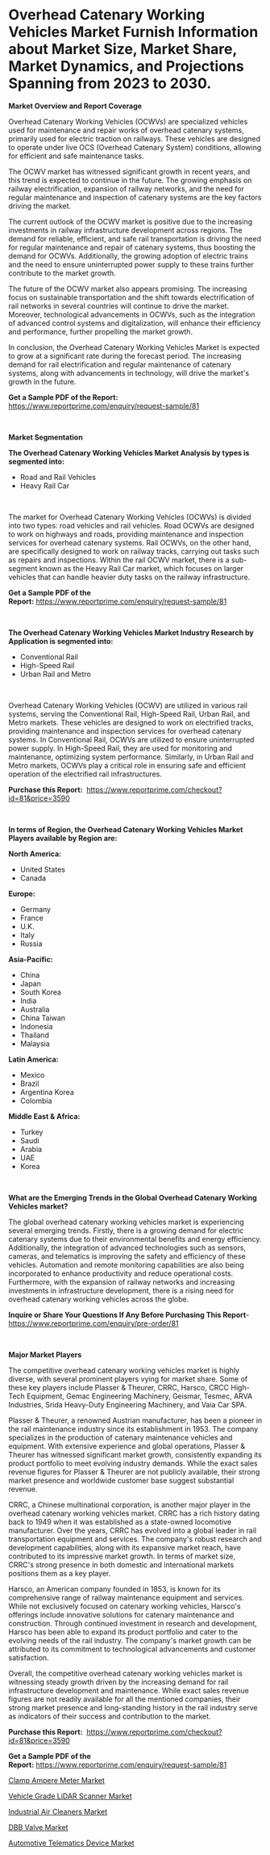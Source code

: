 <p><h1>Overhead Catenary Working Vehicles Market Furnish Information about Market Size, Market Share, Market Dynamics, and Projections Spanning from 2023 to 2030.</h1></p><p><strong>Market Overview and Report Coverage</strong></p>
<p><p>Overhead Catenary Working Vehicles (OCWVs) are specialized vehicles used for maintenance and repair works of overhead catenary systems, primarily used for electric traction on railways. These vehicles are designed to operate under live OCS (Overhead Catenary System) conditions, allowing for efficient and safe maintenance tasks.</p><p>The OCWV market has witnessed significant growth in recent years, and this trend is expected to continue in the future. The growing emphasis on railway electrification, expansion of railway networks, and the need for regular maintenance and inspection of catenary systems are the key factors driving the market.</p><p>The current outlook of the OCWV market is positive due to the increasing investments in railway infrastructure development across regions. The demand for reliable, efficient, and safe rail transportation is driving the need for regular maintenance and repair of catenary systems, thus boosting the demand for OCWVs. Additionally, the growing adoption of electric trains and the need to ensure uninterrupted power supply to these trains further contribute to the market growth.</p><p>The future of the OCWV market also appears promising. The increasing focus on sustainable transportation and the shift towards electrification of rail networks in several countries will continue to drive the market. Moreover, technological advancements in OCWVs, such as the integration of advanced control systems and digitalization, will enhance their efficiency and performance, further propelling the market growth.</p><p>In conclusion, the Overhead Catenary Working Vehicles Market is expected to grow at a significant rate during the forecast period. The increasing demand for rail electrification and regular maintenance of catenary systems, along with advancements in technology, will drive the market's growth in the future.</p></p>
<p><strong>Get a Sample PDF of the Report:</strong> <a href="https://www.reportprime.com/enquiry/request-sample/81">https://www.reportprime.com/enquiry/request-sample/81</a></p>
<p>&nbsp;</p>
<p><strong>Market Segmentation</strong></p>
<p><strong>The Overhead Catenary Working Vehicles Market Analysis by types is segmented into:</strong></p>
<p><ul><li>Road and Rail Vehicles</li><li>Heavy Rail Car</li></ul></p>
<p>&nbsp;</p>
<p><p>The market for Overhead Catenary Working Vehicles (OCWVs) is divided into two types: road vehicles and rail vehicles. Road OCWVs are designed to work on highways and roads, providing maintenance and inspection services for overhead catenary systems. Rail OCWVs, on the other hand, are specifically designed to work on railway tracks, carrying out tasks such as repairs and inspections. Within the rail OCWV market, there is a sub-segment known as the Heavy Rail Car market, which focuses on larger vehicles that can handle heavier duty tasks on the railway infrastructure.</p></p>
<p><strong>Get a Sample PDF of the Report:</strong>&nbsp;<a href="https://www.reportprime.com/enquiry/request-sample/81">https://www.reportprime.com/enquiry/request-sample/81</a></p>
<p>&nbsp;</p>
<p><strong>The Overhead Catenary Working Vehicles Market Industry Research by Application is segmented into:</strong></p>
<p><ul><li>Conventional Rail</li><li>High-Speed Rail</li><li>Urban Rail and Metro</li></ul></p>
<p>&nbsp;</p>
<p><p>Overhead Catenary Working Vehicles (OCWV) are utilized in various rail systems, serving the Conventional Rail, High-Speed Rail, Urban Rail, and Metro markets. These vehicles are designed to work on electrified tracks, providing maintenance and inspection services for overhead catenary systems. In Conventional Rail, OCWVs are utilized to ensure uninterrupted power supply. In High-Speed Rail, they are used for monitoring and maintenance, optimizing system performance. Similarly, in Urban Rail and Metro markets, OCWVs play a critical role in ensuring safe and efficient operation of the electrified rail infrastructures.</p></p>
<p><strong>Purchase this Report:</strong>&nbsp; <a href="https://www.reportprime.com/checkout?id=81&price=3590">https://www.reportprime.com/checkout?id=81&price=3590</a></p>
<p>&nbsp;</p>
<p><strong>In terms of Region, the Overhead Catenary Working Vehicles Market Players available by Region are:</strong></p>
<p>
    <p> <strong> North America: </strong>
        <ul>
            <li>United States</li>
            <li>Canada</li>
        </ul>
        </p> 
    <p> <strong> Europe: </strong>
        <ul>
            <li>Germany</li>
            <li>France</li>
            <li>U.K.</li>
            <li>Italy</li>
            <li>Russia</li>
        </ul>
        </p> 
    <p> <strong> Asia-Pacific: </strong>
        <ul>
            <li>China</li>
            <li>Japan</li>
            <li>South Korea</li>
            <li>India</li>
            <li>Australia</li>
            <li>China Taiwan</li>
            <li>Indonesia</li>
            <li>Thailand</li>
            <li>Malaysia</li>
        </ul>
        </p> 
    <p> <strong> Latin America: </strong>
        <ul>
            <li>Mexico</li>
            <li>Brazil</li>
            <li>Argentina Korea</li>
            <li>Colombia</li>
        </ul>
        </p> 
    <p> <strong> Middle East & Africa: </strong>
        <ul>
            <li>Turkey</li>
            <li>Saudi</li>
            <li>Arabia</li>
            <li>UAE</li>
            <li>Korea</li>
        </ul>
    </p>
    </p>
<p>&nbsp;</p>
<p><strong>What are the Emerging Trends in the Global Overhead Catenary Working Vehicles market?</strong></p>
<p><p>The global overhead catenary working vehicles market is experiencing several emerging trends. Firstly, there is a growing demand for electric catenary systems due to their environmental benefits and energy efficiency. Additionally, the integration of advanced technologies such as sensors, cameras, and telematics is improving the safety and efficiency of these vehicles. Automation and remote monitoring capabilities are also being incorporated to enhance productivity and reduce operational costs. Furthermore, with the expansion of railway networks and increasing investments in infrastructure development, there is a rising need for overhead catenary working vehicles across the globe.</p></p>
<p><strong>Inquire or Share Your Questions If Any Before Purchasing This Report</strong>- <a href="https://www.reportprime.com/enquiry/pre-order/81">https://www.reportprime.com/enquiry/pre-order/81</a></p>
<p>&nbsp;</p>
<p><strong>Major Market Players</strong></p>
<p><p>The competitive overhead catenary working vehicles market is highly diverse, with several prominent players vying for market share. Some of these key players include Plasser & Theurer, CRRC, Harsco, CRCC High-Tech Equipment, Gemac Engineering Machinery, Geismar, Tesmec, ARVA Industries, Srida Heavy-Duty Engineering Machinery, and Vaia Car SPA.</p><p>Plasser & Theurer, a renowned Austrian manufacturer, has been a pioneer in the rail maintenance industry since its establishment in 1953. The company specializes in the production of catenary maintenance vehicles and equipment. With extensive experience and global operations, Plasser & Theurer has witnessed significant market growth, consistently expanding its product portfolio to meet evolving industry demands. While the exact sales revenue figures for Plasser & Theurer are not publicly available, their strong market presence and worldwide customer base suggest substantial revenue.</p><p>CRRC, a Chinese multinational corporation, is another major player in the overhead catenary working vehicles market. CRRC has a rich history dating back to 1949 when it was established as a state-owned locomotive manufacturer. Over the years, CRRC has evolved into a global leader in rail transportation equipment and services. The company's robust research and development capabilities, along with its expansive market reach, have contributed to its impressive market growth. In terms of market size, CRRC's strong presence in both domestic and international markets positions them as a key player.</p><p>Harsco, an American company founded in 1853, is known for its comprehensive range of railway maintenance equipment and services. While not exclusively focused on catenary working vehicles, Harsco's offerings include innovative solutions for catenary maintenance and construction. Through continued investment in research and development, Harsco has been able to expand its product portfolio and cater to the evolving needs of the rail industry. The company's market growth can be attributed to its commitment to technological advancements and customer satisfaction.</p><p>Overall, the competitive overhead catenary working vehicles market is witnessing steady growth driven by the increasing demand for rail infrastructure development and maintenance. While exact sales revenue figures are not readily available for all the mentioned companies, their strong market presence and long-standing history in the rail industry serve as indicators of their success and contribution to the market.</p></p>
<p><strong>Purchase this Report:</strong>&nbsp;&nbsp;<a href="https://www.reportprime.com/checkout?id=81&price=3590">https://www.reportprime.com/checkout?id=81&price=3590</a></p>
<p></p>
<p><strong>Get a Sample PDF of the Report:</strong>&nbsp;<a href="https://www.reportprime.com/enquiry/request-sample/81">https://www.reportprime.com/enquiry/request-sample/81</a></p>
<p><p><a href="https://medium.com/@angelaarnold1941/clamp-ampere-meter-market-analysis-and-sze-forecasted-for-period-from-2023-to-2030-b32416371791">Clamp Ampere Meter Market</a></p><p><a href="https://github.com/dziulagalemab/Market-Research-Report-List-1/blob/main/vehicle-grade-lidar-scanner-market.md">Vehicle Grade LiDAR Scanner Market</a></p><p><a href="https://www.linkedin.com/pulse/industrial-air-cleaners-market-size-growth-forecast-from-oct4e/">Industrial Air Cleaners Market</a></p><p><a href="https://medium.com/@tyreldooley/dbb-valve-market-outlook-industry-overview-and-forecast-2023-to-2030-5ee9858eeeb3">DBB Valve Market</a></p><p><a href="https://github.com/abbypearson7765/Market-Research-Report-List-1/blob/main/automotive-telematics-device-market.md">Automotive Telematics Device Market</a></p></p>